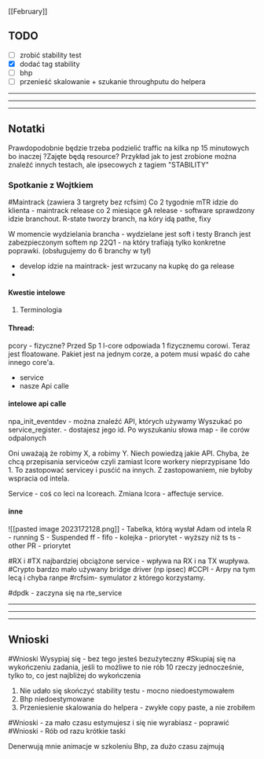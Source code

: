 [[February]]

## TODO
- [ ] zrobić stability test 
- [x] dodać tag stability
- [ ] bhp
- [ ] przenieść skalowanie + szukanie throughputu do helpera

---
---
---
## Notatki
Prawdopodobnie będzie trzeba podzielić traffic na kilka np 15 minutowych bo inaczej ?Zajęte będą resource?
Przykład jak to jest zrobione można znaleźć innych testach, ale ipsecowych z tagiem "STABILITY"

### Spotkanie z Wojtkiem
#Maintrack (zawiera 3 targrety bez rcfsim)
Co 2 tygodnie mTR idzie do klienta - maintrack release
co 2 miesiące gA release - software sprawdzony idzie branchout.
 R-state tworzy branch, na kóry idą pathe, fixy

W momencie wydzielania brancha - wydzielane jest soft i testy
Branch jest zabezpieczonym softem np 22Q1 - na który trafiają tylko konkretne poprawki. (obsługujemy do 6 branchy w tył)

- develop idzie na maintrack- jest wrzucany na kupkę do ga release
-

#### Kwestie intelowe
1. Terminologia
#### Thread:
pcory - fizyczne?
Przed Sp 1 l-core odpowiada 1 fizycznemu corowi.
Teraz jest floatowane. Pakiet jest na jednym corze, a potem musi wpaść do cahe innego core'a.




- service
- nasze Api calle
#### intelowe api calle
npa_init_eventdev - można znaleźć API, których używamy
Wyszukać po service_register. - dostajesz jego id.
Po wyszukaniu słowa map - ile corów odpalonych

Oni uważają że robimy X, a robimy Y. Niech powiedzą jakie API.
Chyba, że chcą przepisania serviceów czyli zamiast lcore workery nieprzypisane 1do 1. To zastopować servicey i pusćić na innych.
Z zastopowaniem, nie byłoby wspracia od intela.

Service - coś co leci na lcoreach. Zmiana lcora - affectuje service.



#### inne
![[pasted image 2023172128.png]] - Tabelka, którą wysłał Adam od intela
R - running
S - Suspended
ff -  fifo - kolejka - priorytet - wyższy niż ts
ts - other
PR - priorytet

#RX i #TX najbardziej obciążone service - wpływa na RX i na TX wupływa.
#Crypto bardzo mało używany bridge driver (np ipsec)
#CCPI - Arpy na tym lecą i chyba ranpe
#rcfsim- symulator z którego korzystamy. 

#dpdk - zaczyna się na rte_service






---
---
---
## Wnioski
#Wnioski Wysypiaj się - bez tego jesteś bezużyteczny
#Skupiaj się na wykończeniu zadania, jeśli to możliwe to nie rób 10 rzeczy jednocześnie, tylko to, co jest najbliżej do wykończenia

1. Nie udało się skończyć stability testu - mocno niedoestymowałem
2. Bhp niedoestymowane
3. Przeniesienie skalowania do helpera - zwykłe copy paste, a nie zrobiłem

#Wnioski - za mało czasu estymujesz i się nie wyrabiasz - poprawić
#Wnioski - Rób od razu krótkie taski

Denerwują mnie animacje w szkoleniu Bhp, za dużo czasu zajmują